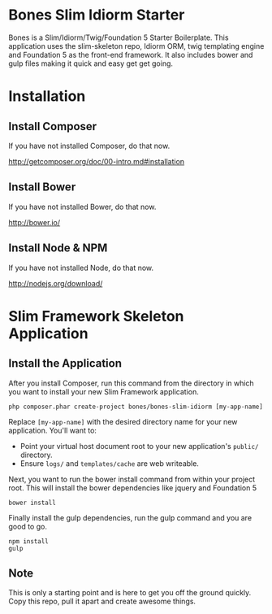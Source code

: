 Bones Slim Idiorm Starter
=========================

Bones is a Slim/Idiorm/Twig/Foundation 5 Starter Boilerplate. This application uses the slim-skeleton repo, Idiorm ORM, twig templating engine and Foundation 5 as the front-end framework.
It also includes bower and gulp files making it quick and easy get get going.

# Installation

## Install Composer

If you have not installed Composer, do that now.

<http://getcomposer.org/doc/00-intro.md#installation>

## Install Bower

If you have not installed Bower, do that now.

<http://bower.io/>

## Install Node & NPM

If you have not installed Node, do that now.

<http://nodejs.org/download/>

# Slim Framework Skeleton Application


## Install the Application

After you install Composer, run this command from the directory in which you want to install your new Slim Framework application.

    php composer.phar create-project bones/bones-slim-idiorm [my-app-name]

Replace <code>[my-app-name]</code> with the desired directory name for your new application. You'll want to:
* Point your virtual host document root to your new application's `public/` directory.
* Ensure `logs/` and `templates/cache` are web writeable.

Next, you want to run the bower install command from within your project root. This will install the bower dependencies like jquery and Foundation 5

    bower install

Finally install the gulp dependencies, run the gulp command and you are good to go.

    npm install
    gulp

## Note

This is only a starting point and is here to get you off the ground quickly. Copy this repo, pull it apart and create awesome things.


